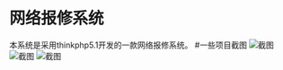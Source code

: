# 网络报修系统
本系统是采用thinkphp5.1开发的一款网络报修系统。
#一些项目截图
![截图](https://github.com/cnlh/repairSystem/raw/master/screenshot/1.png)
![截图](https://github.com/cnlh/repairSystem/raw/master/screenshot/2.png)
![截图](https://github.com/cnlh/repairSystem/raw/master/screenshot/3.png)
